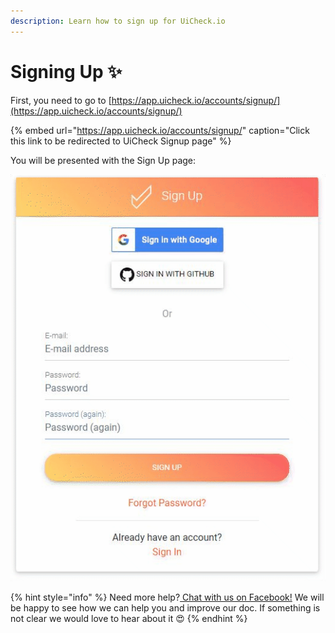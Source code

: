 ```yaml
---
description: Learn how to sign up for UiCheck.io
---
```


# Signing Up ✨

First, you need to go to [https://app.uicheck.io/accounts/signup/](https://app.uicheck.io/accounts/signup/)

{% embed url="https://app.uicheck.io/accounts/signup/" caption="Click this link to be redirected to UiCheck Signup page" %}

You will be presented with the Sign Up page:

![fill out your infos &#x1F575;&#xFE0F;&#x200D;&#x2640;&#xFE0F;](../.gitbook/assets/chrome-capture.gif)

{% hint style="info" %}
Need more help?[ Chat with us on Facebook!](https://m.me/UiCheck) We will be happy to see how we can help you and improve our doc. If something is not clear we would love to hear about it 😍
{% endhint %}

